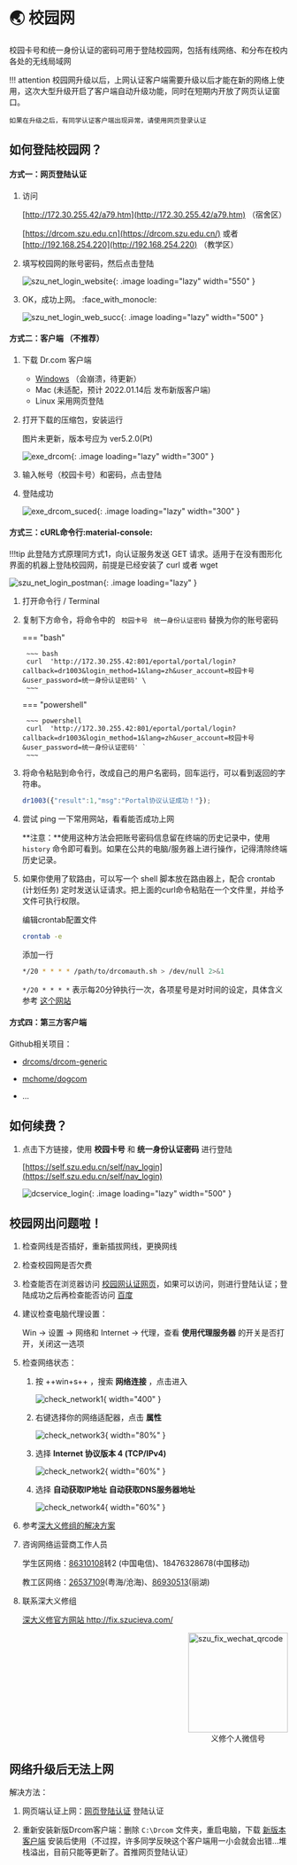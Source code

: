 # :earth_asia: 校园网

校园卡号和统一身份认证的密码可用于登陆校园网，包括有线网络、和分布在校内各处的无线局域网

!!! attention
    校园网升级以后，上网认证客户端需要升级以后才能在新的网络上使用，这次大型升级开启了客户端自动升级功能，同时在短期内开放了网页认证窗口。

    如果在升级之后，有同学认证客户端出现异常，请使用网页登录认证

## 如何登陆校园网？

#### 方式一：网页登陆认证

 1. 访问 

    [http://172.30.255.42/a79.htm](http://172.30.255.42/a79.htm) （宿舍区）

    [https://drcom.szu.edu.cn](https://drcom.szu.edu.cn/)  或者 [http://192.168.254.220](http://192.168.254.220)   （教学区）

 2. 填写校园网的账号密码，然后点击登陆

    ![szu_net_login_website](https://storage.szulib.top/szulib/fires-docs/images/szu_net_login_website.png){: .image  loading="lazy" width="550" }

 3. OK，成功上网。 :face_with_monocle:

    ![szu_net_login_web_succ](https://storage.szulib.top/szulib/fires-docs/images/szu_net_login_web_succ.png){: .image  loading="lazy" width="500" }

#### 方式二：客户端 （不推荐）

1. 下载 Dr.com 客户端
    * [Windows](http://172.30.255.44/DrCOM_SZU_CMCT4Windows.zip) （会崩溃，待更新）
    * Mac (未适配，预计 2022.01.14后 发布新版客户端)
    * Linux 采用网页登陆



2. 打开下载的压缩包，安装运行 
   
    图片未更新，版本号应为 ver5.2.0(Pt)
    
    ![exe_drcom](https://storage.szulib.top/szulib/fires-docs/images/exe_drcom.png){: .image  loading="lazy" width="300" }
    
3. 输入帐号（校园卡号）和密码，点击登陆

4. 登陆成功

    ![exe_drcom_suced](https://storage.szulib.top/szulib/fires-docs/images/exe_drcom_suced.png){: .image  loading="lazy" width="300" }

#### 方式三：cURL命令行:material-console:

!!!tip 
    此登陆方式原理同方式1，向认证服务发送 GET 请求。适用于在没有图形化界面的机器上登陆校园网，前提是已经安装了 curl 或者 wget

![szu_net_login_postman](https://storage.szulib.top/szulib/fires-docs/images/szu_net_login_pm.png){: .image  loading="lazy" }



1. 打开命令行 / Terminal

2. 复制下方命令，将命令中的 ` 校园卡号` ` 统一身份认证密码` 替换为你的账号密码
   
    ===  "bash"
    
        ~~~ bash
        curl  'http://172.30.255.42:801/eportal/portal/login?callback=dr1003&login_method=1&lang=zh&user_account=校园卡号&user_password=统一身份认证密码' \
        ~~~
    
    ===  "powershell"

        ~~~ powershell
        curl  'http://172.30.255.42:801/eportal/portal/login?callback=dr1003&login_method=1&lang=zh&user_account=校园卡号&user_password=统一身份认证密码' `
        ~~~
    
3. 将命令粘贴到命令行，改成自己的用户名密码，回车运行，可以看到返回的字符串。

    ```javascript
    dr1003({"result":1,"msg":"Portal协议认证成功！"});
    ```
    
4. 尝试 ping 一下常用网站，看看能否成功上网

   
	**注意：**使用这种方法会把账号密码信息留在终端的历史记录中，使用 `history` 命令即可看到。如果在公共的电脑/服务器上进行操作，记得清除终端历史记录。


5. 如果你使用了软路由，可以写一个 shell 脚本放在路由器上，配合 crontab (计划任务) 定时发送认证请求。把上面的curl命令粘贴在一个文件里，并给予文件可执行权限。

	编辑crontab配置文件

    ```bash
    crontab -e
    ```

	添加一行

    ```bash
    */20 * * * * /path/to/drcomauth.sh > /dev/null 2>&1
    ```

    ` */20 * * * * ` 表示每20分钟执行一次，各项星号是对时间的设定，具体含义参考 [这个网站](https://crontab.guru/)





#### 方式四：第三方客户端



Github相关项目：

* [drcoms/drcom-generic](https://github.com/drcoms/drcom-generic)

* [mchome/dogcom](https://github.com/mchome/dogcom)

* ...

  

## 如何续费？

1. 点击下方链接，使用 **校园卡号** 和 **统一身份认证密码** 进行登陆

    [https://self.szu.edu.cn/self/nav_login](https://self.szu.edu.cn/self/nav_login)

    ![dcservice_login](https://storage.szulib.top/szulib/fires-docs/images/dcservice_login.png){: .image  loading="lazy" width="500" }

## 校园网出问题啦！

1. 检查网线是否插好，重新插拔网线，更换网线

2. 检查校园网是否欠费

3. 检查能否在浏览器访问 [校园网认证网页](#web)，如果可以访问，则进行登陆认证；登陆成功之后再检查能否访问 [百度](http://www.baidu.com)

4. 建议检查电脑代理设置：
   
    Win -> 设置 -> 网络和 Internet -> 代理，查看 **使用代理服务器**  的开关是否打开，关闭这一选项

5. 检查网络状态：
   
	1. 按  ++win+s++ ，搜索 **网络连接** ，点击进入
   
		![check_network1](https://storage.szulib.top/szulib/fires-docs/images/check_network1.png){ width="400" }

	2. 右键选择你的网络适配器，点击 **属性**
   
		![check_network3](https://storage.szulib.top/szulib/fires-docs/images/check_network3.png){ width="80%" }

	3. 选择 **Internet 协议版本 4 (TCP/IPv4)**

		![check_network2](https://storage.szulib.top/szulib/fires-docs/images/check_network2.png){ width="60%" }
		
	4. 选择 **自动获取IP地址** **自动获取DNS服务器地址**
		
		![check_network4](https://storage.szulib.top/szulib/fires-docs/images/check_network4.png){ width="60%" }
   
6. 参考[深大义修组的解决方案](https://mp.weixin.qq.com/s?__biz=MzI5ODA2NTA4MQ==&mid=2648803062&idx=1&sn=2fdb3dbf109670b74ce44b2fa1fb0fae)

7. 咨询网络运营商工作人员

    学生区网络：<a href="tel:86310108">86310108</a>转2 (中国电信)、18476328678(中国移动)

    教工区网络：<a href="tel:26537109">26537109</a>(粤海/沧海)、<a href="tel:86930513">86930513</a>(丽湖)

8. 联系深大义修组

    <a href="http://fix.szucieva.com/" target="_blank">深大义修官方网站 http://fix.szucieva.com/</a>
    
    <div class="szufixqrcode" style="">
    <div style="display: flex; flex-direction: column;align-items:center;">
    <img class="image" src="https://storage.szulib.top/szulib/fires-docs/images/szu_fix_wechat_qrcode.webp" alt="szu_fix_wechat_qrcode" style="width:180px;"  />
    <div>义修个人微信号</div>
    </div>
    </div>


    <style>
    .szufixqrcode {
        display: flex;
        flex-direction: row-reverse;
    }
    @media screen and (max-width: 575px) {
    .szufixqrcode {
        display: flex;
        flex-direction: row;
      }
    };
    </style>


## 网络升级后无法上网

解决方法：

1. 网页端认证上网：[网页登陆认证](http://172.30.255.42/a79.htm) 登陆认证

2. 重新安装新版Drcom客户端：删除 `C:\Drcom` 文件夹，重启电脑，下载 [新版本客户端](http://172.30.255.44/DrCOM_SZU_CMCT4Windows.zip) 安装后使用（不过捏，许多同学反映这个客户端用一小会就会出错...堆栈溢出，目前只能等更新了。首推网页登陆认证）

   

   